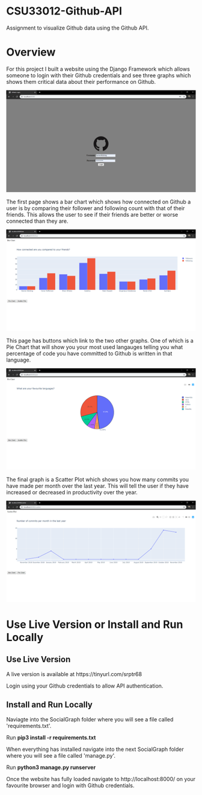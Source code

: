 # CSU33012-Github-API
Assignment to visualize Github data using the Github API.

<h1>Overview</h1>
<p>
For this project I built a website using the Django Framework which allows someone to login with their Github credentials and see three graphs which shows them critical data about their performance on Github.
</p>

![Alt text](/Images/LoginPage.PNG?raw=true "Login page")

<p> 
The first page shows a bar chart which shows how connected on Github a user is by comparing their follower and following count with that of their friends. This allows the user to see if their friends are better or worse connected than they are.
</p>

![Alt text](/Images/BarChartPage.PNG?raw=true "Bar Chart")

<p> 
This page has buttons which link to the two other graphs. One of which is a Pie Chart that will show you your most used langauges telling you what percentage of code you have committed to Github is written in that language.
</p>

![Alt text](/Images/PieChartPage.PNG?raw=true "Pie Chart")

<p>
The final graph is a Scatter Plot which shows you how many commits you have made per month over the last year. This will tell the user if they have increased or decreased in productivity over the year. 
</p>

![Alt text](/Images/ScatterPlotPage.PNG?raw=true "Scatter Plot")

<h1>Use Live Version or Install and Run Locally</h1>
<h2>Use Live Version</h2>
<p>A live version is available at https://tinyurl.com/srptr68</p>
<p>Login using your Github credentials to allow API authentication.</p>
<h2>Install and Run Locally</h2>
<p>
Naviagte into the SocialGraph folder where you will see a file called 'requirements.txt'.
</p>
<p>
Run <b>pip3 install -r requirements.txt</b>
</p>
<p>
When everything has installed navigate into the next SocialGraph folder where you will see a file called 'manage.py'.
</p>
<p>
Run <b>python3 manage.py runserver</b>
</p>
<p>
Once the website has fully loaded navigate to http://localhost:8000/ on your favourite browser and login with Github credentials.
</p>
